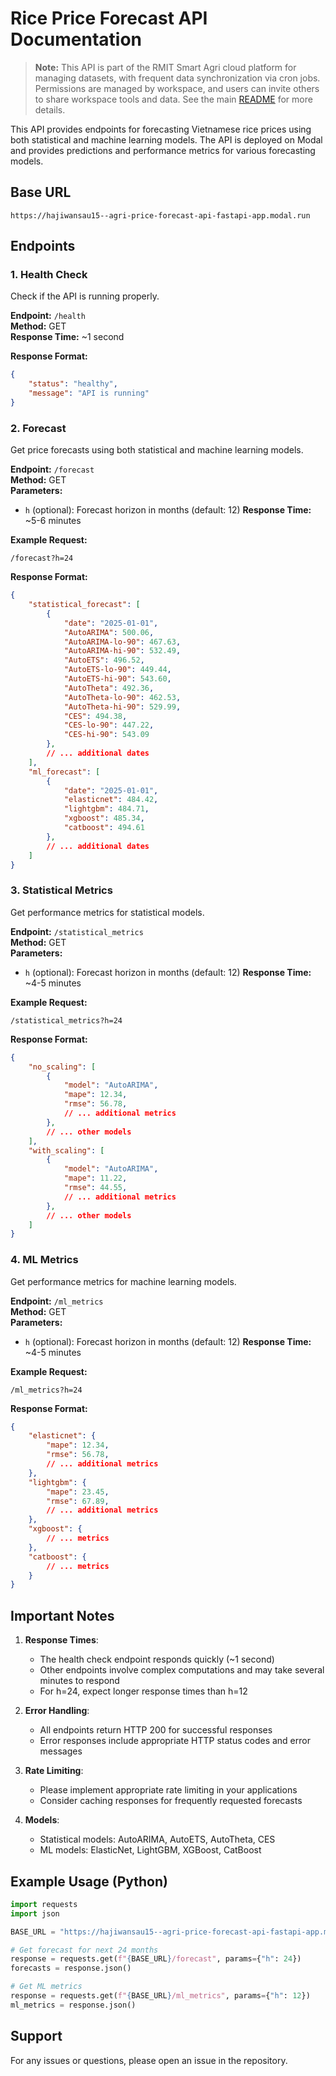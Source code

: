 # Rice Price Forecast API Documentation

> **Note:** This API is part of the RMIT Smart Agri cloud platform for managing datasets, with frequent data synchronization via cron jobs. Permissions are managed by workspace, and users can invite others to share workspace tools and data. See the main [README](../../README.md) for more details.

This API provides endpoints for forecasting Vietnamese rice prices using both statistical and machine learning models. The API is deployed on Modal and provides predictions and performance metrics for various forecasting models.

## Base URL
```
https://hajiwansau15--agri-price-forecast-api-fastapi-app.modal.run
```

## Endpoints

### 1. Health Check
Check if the API is running properly.

**Endpoint:** `/health`  
**Method:** GET  
**Response Time:** ~1 second

**Response Format:**
```json
{
    "status": "healthy",
    "message": "API is running"
}
```

### 2. Forecast
Get price forecasts using both statistical and machine learning models.

**Endpoint:** `/forecast`  
**Method:** GET  
**Parameters:**
- `h` (optional): Forecast horizon in months (default: 12)
**Response Time:** ~5-6 minutes

**Example Request:**
```
/forecast?h=24
```

**Response Format:**
```json
{
    "statistical_forecast": [
        {
            "date": "2025-01-01",
            "AutoARIMA": 500.06,
            "AutoARIMA-lo-90": 467.63,
            "AutoARIMA-hi-90": 532.49,
            "AutoETS": 496.52,
            "AutoETS-lo-90": 449.44,
            "AutoETS-hi-90": 543.60,
            "AutoTheta": 492.36,
            "AutoTheta-lo-90": 462.53,
            "AutoTheta-hi-90": 529.99,
            "CES": 494.38,
            "CES-lo-90": 447.22,
            "CES-hi-90": 543.09
        },
        // ... additional dates
    ],
    "ml_forecast": [
        {
            "date": "2025-01-01",
            "elasticnet": 484.42,
            "lightgbm": 484.71,
            "xgboost": 485.34,
            "catboost": 494.61
        },
        // ... additional dates
    ]
}
```

### 3. Statistical Metrics
Get performance metrics for statistical models.

**Endpoint:** `/statistical_metrics`  
**Method:** GET  
**Parameters:**
- `h` (optional): Forecast horizon in months (default: 12)
**Response Time:** ~4-5 minutes

**Example Request:**
```
/statistical_metrics?h=24
```

**Response Format:**
```json
{
    "no_scaling": [
        {
            "model": "AutoARIMA",
            "mape": 12.34,
            "rmse": 56.78,
            // ... additional metrics
        },
        // ... other models
    ],
    "with_scaling": [
        {
            "model": "AutoARIMA",
            "mape": 11.22,
            "rmse": 44.55,
            // ... additional metrics
        },
        // ... other models
    ]
}
```

### 4. ML Metrics
Get performance metrics for machine learning models.

**Endpoint:** `/ml_metrics`  
**Method:** GET  
**Parameters:**
- `h` (optional): Forecast horizon in months (default: 12)
**Response Time:** ~4-5 minutes

**Example Request:**
```
/ml_metrics?h=24
```

**Response Format:**
```json
{
    "elasticnet": {
        "mape": 12.34,
        "rmse": 56.78,
        // ... additional metrics
    },
    "lightgbm": {
        "mape": 23.45,
        "rmse": 67.89,
        // ... additional metrics
    },
    "xgboost": {
        // ... metrics
    },
    "catboost": {
        // ... metrics
    }
}
```

## Important Notes

1. **Response Times**: 
   - The health check endpoint responds quickly (~1 second)
   - Other endpoints involve complex computations and may take several minutes to respond
   - For h=24, expect longer response times than h=12

2. **Error Handling**:
   - All endpoints return HTTP 200 for successful responses
   - Error responses include appropriate HTTP status codes and error messages

3. **Rate Limiting**:
   - Please implement appropriate rate limiting in your applications
   - Consider caching responses for frequently requested forecasts

4. **Models**:
   - Statistical models: AutoARIMA, AutoETS, AutoTheta, CES
   - ML models: ElasticNet, LightGBM, XGBoost, CatBoost

## Example Usage (Python)

```python
import requests
import json

BASE_URL = "https://hajiwansau15--agri-price-forecast-api-fastapi-app.modal.run"

# Get forecast for next 24 months
response = requests.get(f"{BASE_URL}/forecast", params={"h": 24})
forecasts = response.json()

# Get ML metrics
response = requests.get(f"{BASE_URL}/ml_metrics", params={"h": 12})
ml_metrics = response.json()
```

## Support
For any issues or questions, please open an issue in the repository.